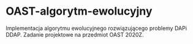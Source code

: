 # OAST-algorytm-ewolucyjny

Implementacja algorytmu ewolucyjnego rozwiązującego problemy DAPi DDAP. Zadanie projektowe na przedmiot OAST 2020Z.
